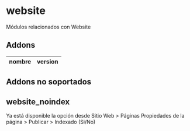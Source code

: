 website
=========
Módulos relacionados con Website


Addons
----------------
nombre | version
--- | ---


## Addons no soportados

## website_noindex
Ya está disponible la opción desde Sitio Web > Páginas Propiedades de la página > Publicar > Indexado (Si/No)
